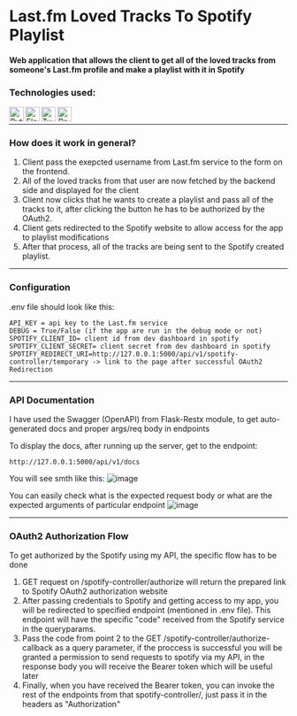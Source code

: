 ﻿# Last.fm Loved Tracks To Spotify Playlist
#### Web application that allows the client to get all of the loved tracks from someone's Last.fm profile and make a playlist with it in Spotify

### Technologies used:
<img align = "left" alt = "Python" width = "26px" src = "https://user-images.githubusercontent.com/79079000/118809383-da383580-b8aa-11eb-9b90-b36be1ebd84a.png" />
<img align = "left" alt = "Flask" width = "26px" src = "https://user-images.githubusercontent.com/79079000/130369302-ce7f4c2a-ec15-4f25-a397-371a2c840c50.png" />
<img align = "left" alt = "Typescript" width = "26px" src = "https://user-images.githubusercontent.com/79079000/170893013-76e1adbb-d1c5-4ffa-b279-e8ac10a7dac7.png" />
<img align = "left" alt = "React" width = "26px" src = "https://user-images.githubusercontent.com/79079000/170892959-709ae6de-f916-414c-9873-cd4bca92279a.png" />


<br />

----

### How does it work in general?

1. Client pass the exepcted username from Last.fm service to the form on the frontend. 
2. All of the loved tracks from that user are now fetched by the backend side and displayed for the client
3. Client now clicks that he wants to create a playlist and pass all of the tracks to it, after clicking the button he has to be authorized by the OAuth2.
4. Client gets redirected to the Spotify website to allow access for the app to playlist modifications 
5. After that process, all of the tracks are being sent to the Spotify created playlist.

----
### Configuration
.env file should look like this:
```
API_KEY = api key to the Last.fm service
DEBUG = True/False (if the app are run in the debug mode or not)
SPOTIFY_CLIENT_ID= client id from dev dashboard in spotify
SPOTIFY_CLIENT_SECRET= client secret from dev dashboard in spotify
SPOTIFY_REDIRECT_URI=http://127.0.0.1:5000/api/v1/spotify-controller/temporary -> link to the page after successful OAuth2 Redirection
```
----
### API Documentation
I have used the Swagger (OpenAPI) from Flask-Restx module, to get auto-generated docs and proper args/req body in endpoints <br />

To display the docs, after running up the server, get to the endpoint:
```
http://127.0.0.1:5000/api/v1/docs
```
You will see smth like this:
![image](https://user-images.githubusercontent.com/79079000/170893502-09a32226-1455-42d9-be3d-dde80d300ffa.png) <br />

You can easily check what is the expected request body or what are the expected arguments of particular endpoint
![image](https://user-images.githubusercontent.com/79079000/170893564-4bbebebb-6239-44b8-ab17-121de5377378.png)

----
### OAuth2 Authorization Flow
To get authorized by the Spotify using my API, the specific flow has to be done <br />
1. GET request on /spotify-controller/authorize will return the prepared link to Spotify OAuth2 authorization website
2. After passing credentials to Spotify and getting access to my app, you will be redirected to specified endpoint (mentioned in .env file). This endpoint will have the specific "code" received from the Spotify service in the queryparams. 
3. Pass the code from point 2 to the GET /spotify-controller/authorize-callback as a query parameter, if the proccess is successful you will be granted a permission to send requests to spotify via my API, in the response body you will receive the Bearer token which will be useful later
4. Finally, when you have received the Bearer token, you can invoke the rest of the endpoints from that spotify-controller/, just pass it in the headers as "Authorization"
